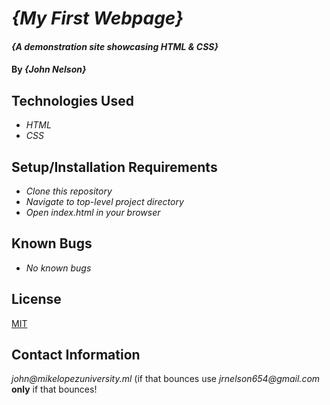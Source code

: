 # _{My First Webpage}_

#### _{A demonstration site showcasing HTML & CSS}_

#### By _**{John Nelson}**_

## Technologies Used

* _HTML_
* _CSS_

## Setup/Installation Requirements

* _Clone this repository_
* _Navigate to top-level project directory_
* _Open index.html in your browser_

## Known Bugs

* _No known bugs_

## License

[MIT](https://choosealicense.com/licenses/mit/)

## Contact Information

_john@mikelopezuniversity.ml_ (if that bounces use _jrnelson654@gmail.com_ **only** if that bounces!